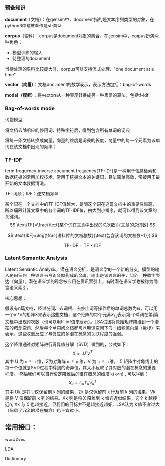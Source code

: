 ### 预备知识

**document**（文档）：在gensim中，document指的是文本序列类型的对象，在python3中也被看作是str类型

**corpus**（语料）：corpus是document对象的集合，在gensim中，corpus扮演两种角色：

* 模型训练的输入
* 待整理的document

当待处理的语料比较庞大时，corpus可以支持流式处理，"one document at a time"

**vector（向量）**：文档document的数学表示，表示方法包括：bag-of-words

**model（模型）**：将vectors从一种表示转换成另一种表示的算法，包括tf-idf 

### Bag-of-words model

词袋模型

将文档去除相应的停用词、特殊字符后，得到包含所有单词的词典

将每一条文档转换成向量，向量的维度是词典的长度，向量中的每一个元素为该单词在该文档中出现的频率；

### TF-IDF

term frequency-inverse document frequency(TF-IDF)是一种用于信息检索和数据挖掘的常用加权技术，常用于挖掘文本的关键词，算法简单高效，常被用于最开始的文本数据清洗。

TF: 词频；IDF：逆文档频率

某个词在一个文档中的TF-IDF值越大，说明这个词在这篇文档中的重要性越高，所以痛殴计算文章中的各个词的TF-IDF值，由大到小排序，就可以得到该文章的关键词。
$$
\text{TF}=\frac{\text{某个词在文章中出现的总次数}}{文章的总词数}
$$

$$
\text{IDF}=\log(\frac{语料库的文档总数}{\text{包含该词的文档数+1}})
$$

$$
\text{TF-IDF}=\text{TF} \times \text{IDF}
$$

### Latent Semantic Analysis

Latent Semantic Analysis，潜在语义分析，是语义学的一个新的分支。模型的输入是由任何一种语言书写的文献构成的文库，输出是该语言的字、词的一种数学表达（向量）。潜在语义学的观念被应用在资讯索引上，有时潜在语义学也被称为隐含语义索引。

核心思想：

假设有n篇文档，经过分词、去词根、去停止词等操作后的单词总数为m，可以用一个m*n的矩阵X来表示这些文档，这个矩阵的每个元素$X_{i,j}$表示第i个单词在第j篇文档中出现的次数（也可以用tf-idf值来表示）。LSA试图将原始矩阵降维到一个潜在的概念空间，然后每个单词或文档都可以用该空间下的一组权值向量（坐标）来表示，这些权重反应了与对应的多潜在概念的关联程度的强弱。

这个降维通过对矩阵进行奇异值分解（SVD）做到的，公式如下：
$$
X=U\Sigma V^T
$$
其中 U 为 `m * n` 维，Σ为对角阵 `n * n` 维，V 为 `n * n` 维。
Σ 矩阵中对角线上的每一个值就是SVD过程中得到的奇异值，其大小反映了其对应的潜在概念的重要程度。
然后我们可以自行设定降维后的潜在概念的维度 k(k<n) , 可以得到：
$$
X_k=U_k\Sigma_k V_k^T
$$
其中 Uk 是将 U仅保留前 k 列的结果，Σk 是仅保留前 k 行及前 k 列的结果，Vk 是将 V 仅保留前 k 列的结果。Xk 则是将 X 降维到 k 维的近似结果，这个 k 越接近n, Xk 与 X 也越接近，但我们的目标并不是越接近越好，LSA认为 k 值不宜过大（保留了冗余的潜在概念）也不宜过小。

## 常用接口：

word2vec

LDA

Dictionary

